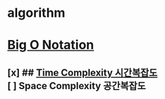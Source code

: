 # algorithm

# [Big O Notation](https://github.com/haileyham/algorithm/tree/main/BigO%20Notation)
[x] ## [Time Complexity 시간복잡도](https://github.com/haileyham/algorithm/tree/main/BigO%20Notation/TimeComplexity)  
[ ] Space Complexity 공간복잡도
---